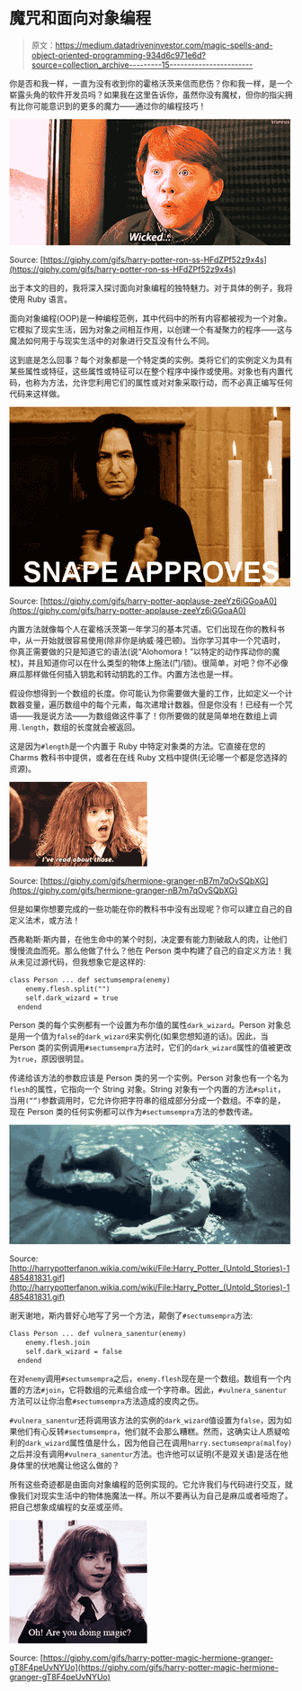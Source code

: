# 魔咒和面向对象编程

> 原文：<https://medium.datadriveninvestor.com/magic-spells-and-object-oriented-programming-934d6c971e6d?source=collection_archive---------15----------------------->

你是否和我一样，一直为没有收到你的霍格沃茨来信而悲伤？你和我一样，是一个崭露头角的软件开发员吗？如果我在这里告诉你，虽然你没有魔杖，但你的指尖拥有比你可能意识到的更多的魔力——通过你的编程技巧！

![](img/30f15b135ad6e648b273456211b58a07.png)

Source: [https://giphy.com/gifs/harry-potter-ron-ss-HFdZPf52z9x4s](https://giphy.com/gifs/harry-potter-ron-ss-HFdZPf52z9x4s)

出于本文的目的，我将深入探讨面向对象编程的独特魅力。对于具体的例子，我将使用 Ruby 语言。

面向对象编程(OOP)是一种编程范例，其中代码中的所有内容都被视为一个对象。它模拟了现实生活，因为对象之间相互作用，以创建一个有凝聚力的程序——这与魔法如何用于与现实生活中的对象进行交互没有什么不同。

这到底是怎么回事？每个对象都是一个特定类的实例。类将它们的实例定义为具有某些属性或特征，这些属性或特征可以在整个程序中操作或使用。对象也有内置代码，也称为方法，允许您利用它们的属性或对对象采取行动，而不必真正编写任何代码来这样做。

![](img/432acc2f98b7560666306554083273ea.png)

Source: [https://giphy.com/gifs/harry-potter-applause-zeeYz6iGGoaA0](https://giphy.com/gifs/harry-potter-applause-zeeYz6iGGoaA0)

内置方法就像每个人在霍格沃茨第一年学习的基本咒语。它们出现在你的教科书中，从一开始就很容易使用(除非你是纳威·隆巴顿)。当你学习其中一个咒语时，你真正需要做的只是知道它的语法(说“Alohomora！”以特定的动作挥动你的魔杖)，并且知道你可以在什么类型的物体上施法(门/锁)。很简单，对吧？你不必像麻瓜那样做任何插入钥匙和转动钥匙的工作。内置方法也是一样。

假设你想得到一个数组的长度。你可能认为你需要做大量的工作，比如定义一个计数器变量，遍历数组中的每个元素，每次递增计数器。但是你没有！已经有一个咒语——我是说方法——为数组做这件事了！你所要做的就是简单地在数组上调用`.length`，数组的长度就会被返回。

这是因为`#length`是一个内置于 Ruby 中特定对象类的方法。它直接在您的 Charms 教科书中提供，或者在在线 Ruby 文档中提供(无论哪一个都是您选择的资源)。

![](img/e29dc8c237d4b8638e9aebad40d355fc.png)

Source: [https://giphy.com/gifs/hermione-granger-nB7m7qOvSQbXG](https://giphy.com/gifs/hermione-granger-nB7m7qOvSQbXG)

但是如果你想要完成的一些功能在你的教科书中没有出现呢？你可以建立自己的自定义法术，或方法！

西弗勒斯·斯内普，在他生命中的某个时刻，决定要有能力割破敌人的肉，让他们慢慢流血而死。那么他做了什么？他在 Person 类中构建了自己的自定义方法！我从未见过源代码，但我想象它是这样的:

```
class Person ... def sectumsempra(enemy)
    enemy.flesh.split("")
    self.dark_wizard = true
  endend
```

Person 类的每个实例都有一个设置为布尔值的属性`dark_wizard`。Person 对象总是用一个值为`false`的`dark_wizard`来实例化(如果您想知道的话)。因此，当 Person 类的实例调用`#sectumsempra`方法时，它们的`dark_wizard`属性的值被更改为`true`，原因很明显。

传递给该方法的参数应该是 Person 类的另一个实例。Person 对象也有一个名为`flesh`的属性，它指向一个 String 对象。String 对象有一个内置的方法`#split`，当用`(“”)`参数调用时，它允许你把字符串的组成部分分成一个数组。不幸的是，现在 Person 类的任何实例都可以作为`#sectumsempra`方法的参数传递。

![](img/2faba289215b7b0fc1e1aa59ea37b363.png)

Source: [http://harrypotterfanon.wikia.com/wiki/File:Harry_Potter_(Untold_Stories)-1485481831.gif](http://harrypotterfanon.wikia.com/wiki/File:Harry_Potter_(Untold_Stories)-1485481831.gif)

谢天谢地，斯内普好心地写了另一个方法，颠倒了`#sectumsempra`方法:

```
Class Person ... def vulnera_sanentur(enemy)
    enemy.flesh.join
    self.dark_wizard = false
  endend
```

在对`enemy`调用`#sectumsempra`之后，`enemy.flesh`现在是一个数组。数组有一个内置的方法`#join`，它将数组的元素组合成一个字符串。因此，`#vulnera_sanentur`方法可以让你治愈`#sectumsempra`方法造成的皮肉之伤。

`#vulnera_sanentur`还将调用该方法的实例的`dark_wizard`值设置为`false`，因为如果他们有心反转`#sectumsempra`，他们就不会那么糟糕。然而，这确实让人质疑哈利的`dark_wizard`属性值是什么，因为他自己在调用`harry.sectumsempra(malfoy)`之后并没有调用`#vulnera_sanentur`方法。也许他可以证明(不是双关语)是活在他身体里的伏地魔让他这么做的？

所有这些奇迹都是由面向对象编程的范例实现的。它允许我们与代码进行交互，就像我们对现实生活中的物体施魔法一样。所以不要再认为自己是麻瓜或者哑炮了。把自己想象成编程的女巫或巫师。

![](img/ea04e78202003e918ad9c30049cc6393.png)

Source: [https://giphy.com/gifs/harry-potter-magic-hermione-granger-gT8F4peUvNYUo](https://giphy.com/gifs/harry-potter-magic-hermione-granger-gT8F4peUvNYUo)